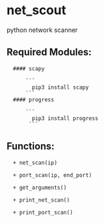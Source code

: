 # net_scout
  python network scanner
  
  ## Required Modules: 
  
      #### scapy
      
          ```
            pip3 install scapy
          ```
      #### progress
      
          ```
            pip3 install progress
           ```
      
      
      
  ## Functions: 
      
      + net_scan(ip)
      
      + port_scan(ip, end_port)
      
      + get_arguments()
      
      + print_net_scan()
      
      + print_port_scan()
      
     
